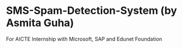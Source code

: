 # SMS-Spam-Detection-System (by Asmita Guha)
For AICTE Internship with Microsoft, SAP and Edunet Foundation

